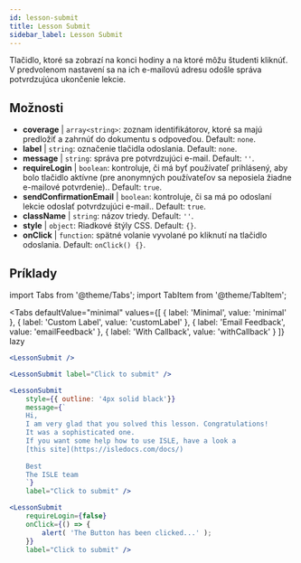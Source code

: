 ```yaml
---
id: lesson-submit 
title: Lesson Submit
sidebar_label: Lesson Submit
---
```


Tlačidlo, ktoré sa zobrazí na konci hodiny a na ktoré môžu študenti kliknúť. V predvolenom nastavení sa na ich e-mailovú adresu odošle správa potvrdzujúca ukončenie lekcie.

## Možnosti

* __coverage__ | `array<string>`: zoznam identifikátorov, ktoré sa majú predložiť a zahrnúť do dokumentu s odpoveďou. Default: `none`.
* __label__ | `string`: označenie tlačidla odoslania. Default: `none`.
* __message__ | `string`: správa pre potvrdzujúci e-mail. Default: `''`.
* __requireLogin__ | `boolean`: kontroluje, či má byť používateľ prihlásený, aby bolo tlačidlo aktívne (pre anonymných používateľov sa neposiela žiadne e-mailové potvrdenie).. Default: `true`.
* __sendConfirmationEmail__ | `boolean`: kontroluje, či sa má po odoslaní lekcie odoslať potvrdzujúci e-mail.. Default: `true`.
* __className__ | `string`: názov triedy. Default: `''`.
* __style__ | `object`: Riadkové štýly CSS. Default: `{}`.
* __onClick__ | `function`: spätné volanie vyvolané po kliknutí na tlačidlo odoslania. Default: `onClick() {}`.


## Príklady

import Tabs from '@theme/Tabs';
import TabItem from '@theme/TabItem';

<Tabs
    defaultValue="minimal"
    values={[
        { label: 'Minimal', value: 'minimal' },
        { label: 'Custom Label', value: 'customLabel' },
        { label: 'Email Feedback', value: 'emailFeedback' },
        { label: 'With Callback', value: 'withCallback' }
    ]}
    lazy
>
<TabItem value="minimal">

```jsx live
<LessonSubmit />
```

</TabItem>

<TabItem value="customLabel">

```jsx live
<LessonSubmit label="Click to submit" />
```

</TabItem>

<TabItem value="withEmail">

```jsx live
<LessonSubmit 
    style={{ outline: '4px solid black'}}
    message={`
    Hi,
    I am very glad that you solved this lesson. Congratulations! 
    It was a sophisticated one.
    If you want some help how to use ISLE, have a look a 
    [this site](https://isledocs.com/docs/)
    
    Best
    The ISLE team
    `}
    label="Click to submit" />
```
</TabItem>

<TabItem value="withCallback">

```jsx live
<LessonSubmit 
    requireLogin={false}
    onClick={() => {
        alert( 'The Button has been clicked...' );
    }}
    label="Click to submit" />
```
</TabItem>

</Tabs>
